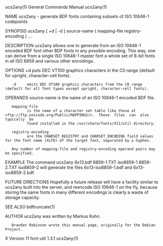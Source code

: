 ucs2any(1)                                                    General Commands Manual                                                   ucs2any(1)

NAME
       ucs2any - generate BDF fonts containing subsets of ISO 10646-1 codepoints

SYNOPSIS
       ucs2any [ +d | -d ] source-name { mapping-file registry-encoding } ...

DESCRIPTION
       ucs2any  allows  one  to  generate from an ISO 10646-1 encoded BDF font other BDF fonts in any possible encoding.  This way, one can derive
       from a single ISO 10646-1 master font a whole set of 8-bit fonts in all ISO 8859 and various other encodings.

OPTIONS
       +d     puts DEC VT100 graphics characters in the C0 range (default for upright, character-cell fonts).

       -d     omits DEC VT100 graphics characters from the C0 range (default for all font types except upright, character-cell fonts).

OPERANDS
       source-name
              is the name of an ISO 10646-1 encoded BDF file.

       mapping-file
              is the name of a character set table like those at <ftp://ftp.unicode.org/Public/MAPPINGS/>.  These  files  can  also  typically  be
              found installed in the /usr/share/fonts/X11/util directory.

       registry-encoding
              are the CHARSET_REGISTRY and CHARSET_ENCODING field values for the font name (XLFD) of the target font, separated by a hyphen.

       Any number of mapping-file and registry-encoding operand pairs may be specified.

EXAMPLE
       The command
              ucs2any 6x13.bdf 8859-1.TXT iso8859-1 8859-2.TXT iso8859-2
       will generate the files 6x13-iso8859-1.bdf and 6x13-iso8859-2.bdf.

FUTURE DIRECTIONS
       Hopefully  a  future  release  will  have a facility similar to ucs2any built into the server, and reencode ISO 10646-1 on the fly, because
       storing the same fonts in many different encodings is clearly a waste of storage capacity.

SEE ALSO
       bdftruncate(1)

AUTHOR
       ucs2any was written by Markus Kuhn.

       Branden Robinson wrote this manual page, originally for the Debian Project.

X Version 11                                                      font-util 1.3.1                                                       ucs2any(1)
